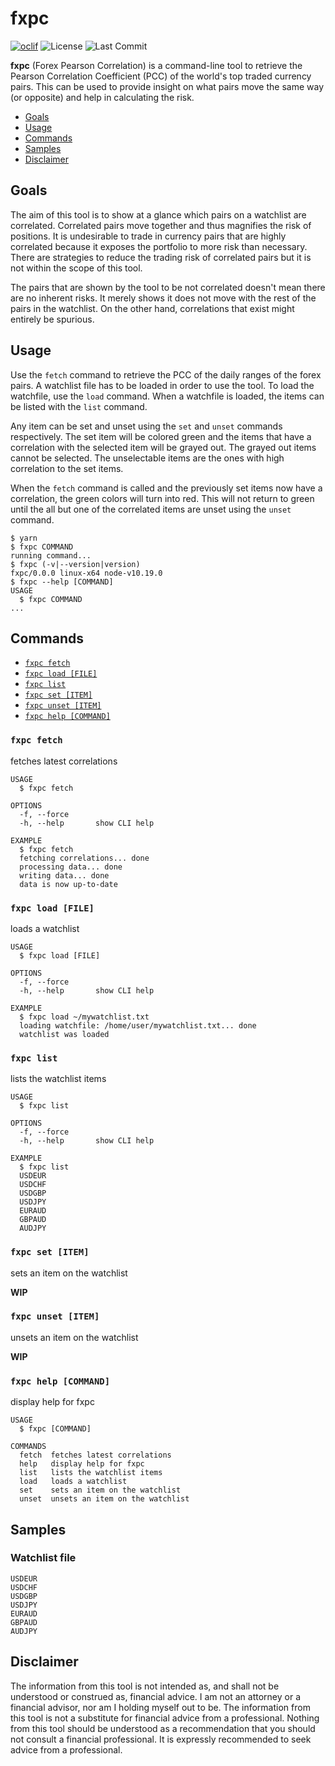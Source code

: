 # fxpc

[![oclif](https://img.shields.io/badge/cli-oclif-brightgreen.svg)](https://oclif.io) ![License](https://img.shields.io/github/license/shyrwinsia/fxpc) ![Last Commit](https://img.shields.io/github/last-commit/shyrwinsia/fxpc)

**fxpc** (Forex Pearson Correlation) is a command-line tool to retrieve the Pearson Correlation Coefficient (PCC) of the world's top traded currency pairs. This can be used to provide insight on what pairs move the same way (or opposite) and help in calculating the risk.

<!-- toc -->

- [Goals](#goals)
- [Usage](#usage)
- [Commands](#commands)
- [Samples](#samples)
- [Disclaimer](#disclaimer)
  <!-- tocstop -->

## Goals

The aim of this tool is to show at a glance which pairs on a watchlist are correlated. Correlated pairs move together and thus magnifies the risk of positions. It is undesirable to trade in currency pairs that are highly correlated because it exposes the portfolio to more risk than necessary. There are strategies to reduce the trading risk of correlated pairs but it is not within the scope of this tool.

The pairs that are shown by the tool to be not correlated doesn't mean there are no inherent risks. It merely shows it does not move with the rest of the pairs in the watchlist. On the other hand, correlations that exist might entirely be spurious.

## Usage

Use the `fetch` command to retrieve the PCC of the daily ranges of the forex pairs. A watchlist file has to be loaded in order to use the tool. To load the watchfile, use the `load` command. When a watchfile is loaded, the items can be listed with the `list` command.

Any item can be set and unset using the `set` and `unset` commands respectively. The set item will be colored green and the items that have a correlation with the selected item will be grayed out. The grayed out items cannot be selected. The unselectable items are the ones with high correlation to the set items.

When the `fetch` command is called and the previously set items now have a correlation, the green colors will turn into red. This will not return to green until the all but one of the correlated items are unset using the `unset` command.

<!-- usage -->

```sh-session
$ yarn
$ fxpc COMMAND
running command...
$ fxpc (-v|--version|version)
fxpc/0.0.0 linux-x64 node-v10.19.0
$ fxpc --help [COMMAND]
USAGE
  $ fxpc COMMAND
...
```

<!-- usagestop -->

## Commands

<!-- commands -->

- [`fxpc fetch`](#fxpc-fetch)
- [`fxpc load [FILE]`](#fxpc-load-file)
- [`fxpc list`](#fxpc-list)
- [`fxpc set [ITEM]`](#fxpc-set-item)
- [`fxpc unset [ITEM]`](#fxpc-unset-item)
- [`fxpc help [COMMAND]`](#fxpc-help-command)

### `fxpc fetch`

fetches latest correlations

```
USAGE
  $ fxpc fetch

OPTIONS
  -f, --force
  -h, --help       show CLI help

EXAMPLE
  $ fxpc fetch
  fetching correlations... done
  processing data... done
  writing data... done
  data is now up-to-date
```

### `fxpc load [FILE]`

loads a watchlist

```
USAGE
  $ fxpc load [FILE]

OPTIONS
  -f, --force
  -h, --help       show CLI help

EXAMPLE
  $ fxpc load ~/mywatchlist.txt
  loading watchfile: /home/user/mywatchlist.txt... done
  watchlist was loaded
```

### `fxpc list`

lists the watchlist items

```
USAGE
  $ fxpc list

OPTIONS
  -f, --force
  -h, --help       show CLI help

EXAMPLE
  $ fxpc list
  USDEUR
  USDCHF
  USDGBP
  USDJPY
  EURAUD
  GBPAUD
  AUDJPY
```

### `fxpc set [ITEM]`

sets an item on the watchlist

**WIP**

### `fxpc unset [ITEM]`

unsets an item on the watchlist

**WIP**

### `fxpc help [COMMAND]`

display help for fxpc

```
USAGE
  $ fxpc [COMMAND]

COMMANDS
  fetch  fetches latest correlations
  help   display help for fxpc
  list   lists the watchlist items
  load   loads a watchlist
  set    sets an item on the watchlist
  unset  unsets an item on the watchlist
```

<!-- commandsstop -->

## Samples

### Watchlist file

```
USDEUR
USDCHF
USDGBP
USDJPY
EURAUD
GBPAUD
AUDJPY
```

## Disclaimer

The information from this tool is not intended as, and shall not be understood or construed as, financial advice. I am not an attorney or a financial advisor, nor am I holding myself out to be. The information from this tool is not a substitute for financial advice from a professional. Nothing from this tool should be understood as a recommendation that you should not consult a financial professional. It is expressly recommended to seek advice from a professional.
